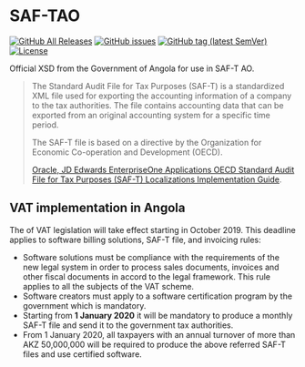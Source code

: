 # SAF-TAO

[![GitHub All Releases](https://img.shields.io/github/downloads/assoft-portugal/SAF-T-AO/total)](https://github.com/assoft-portugal/SAF-T-AO/releases)
[![GitHub issues](https://img.shields.io/github/issues-raw/assoft-portugal/SAF-T-AO)](https://github.com/assoft-portugal/SAF-T-AO/issues)
[![GitHub tag (latest SemVer)](https://img.shields.io/github/v/tag/assoft-portugal/SAF-T-AO)](https://github.com/assoft-portugal/SAF-T-AO/releases)
[![License](https://img.shields.io/badge/license-MIT-blue.svg)](https://github.com/assoft-portugal/SAF-T-AO/blob/master/LICENSE)


Official XSD from the Government of Angola for use in SAF-T AO.

> The Standard Audit File for Tax Purposes (SAF-T) is a standardized XML file used for exporting the accounting information of a company to the tax authorities. The file contains accounting data that can be exported from an original accounting system for a specific time period.
> 
> The SAF-T file is based on a directive by the Organization for Economic Co-operation and Development (OECD).
> 
> [Oracle, JD Edwards EnterpriseOne Applications OECD Standard Audit File for Tax Purposes (SAF-T) Localizations Implementation Guide](https://docs.oracle.com/cd/E16582_01/doc.91/e97460/ch_eu_saft_xml.htm#EOAST109).

## VAT implementation in Angola

The of VAT legislation will take effect starting in October 2019. This deadline applies to software billing solutions, SAF-T file, and invoicing rules:

* Software solutions must be compliance with the requirements of the new legal system in order to process sales documents, invoices and other fiscal documents in accord to the legal framework. This rule applies to all the subjects of the VAT scheme. 
* Software creators must apply to a software certification program by the government which is mandatory.
* Starting from **1 January 2020** it will be mandatory to produce a monthly SAF-T file and send it to the government tax authorities.
* From 1 January 2020, all taxpayers with an annual turnover of more than AKZ 50,000,000 will be required to produce the above referred SAF-T files and use certified software.